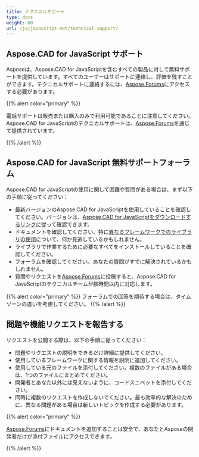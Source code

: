 ```yaml
---
title: テクニカルサポート
type: docs
weight: 60
url: /ja/javascript-net/technical-support/
---
```


## **Aspose.CAD for JavaScript サポート**

Asposeは、Aspose.CAD for JavaScriptを含むすべての製品に対して無料サポートを提供しています。すべてのユーザーはサポートに連絡し、評価を残すことができます。テクニカルサポートに連絡するには、[Aspose.Forums](https://forum.aspose.com/c/cad/19)にアクセスする必要があります。

{{% alert color="primary" %}} 

電話サポートは販売または購入のみで利用可能であることに注意してください。Aspose.CAD for JavaScriptのテクニカルサポートは、[Aspose.Forums](https://forum.aspose.com/c/cad/19)を通じて提供されています。

{{% /alert %}}

## **Aspose.CAD for JavaScript 無料サポートフォーラム**

Aspose.CAD for JavaScriptの使用に関して困難や質問がある場合は、まず以下の手順に従ってください：

- 最新バージョンのAspose.CAD for JavaScriptを使用していることを確認してください。バージョンは、[Aspose.CAD for JavaScriptをダウンロードするリンク](https://www.npmjs.com/package/aspose-cad)に従って確認できます。
- ドキュメントを確認してください。特に[異なるフレームワークでのライブラリの使用](/ja/cad/javascript-net/showcases/)について、何か見逃しているかもしれません。
- ライブラリで作業するために必要なすべてをインストールしていることを確認してください。
- フォーラムを確認してください。あなたの質問がすでに解決されているかもしれません。
- 質問やリクエストを[Aspose.Forums](https://forum.aspose.com/c/cad/19)に投稿すると、Aspose.CAD for JavaScriptのテクニカルチームが数時間以内に対応します。

{{% alert color="primary" %}} 
フォーラムでの回答を期待する場合は、タイムゾーンの違いを考慮してください。
{{% /alert %}}

## **問題や機能リクエストを報告する**

リクエストを公開する際は、以下の手順に従ってください：

- 問題やリクエストの説明をできるだけ詳細に提供してください。
- 使用しているフレームワークに関する情報を説明に追加してください。
- 使用している元のファイルを添付してください。複数のファイルがある場合は、1つのファイルにまとめてください。
- 開発者とあなた以外には見えないように、コードスニペットを添付してください。
- 同時に複数のリクエストを作成しないでください。最も効率的な解決のために、異なる問題がある場合は新しいトピックを作成する必要があります。

{{% alert color="primary" %}}

[Aspose.Forums](https://forum.aspose.com/c/cad/19)にドキュメントを追加することは安全で、あなたとAsposeの開発者だけが添付ファイルにアクセスできます。

{{% /alert %}}
